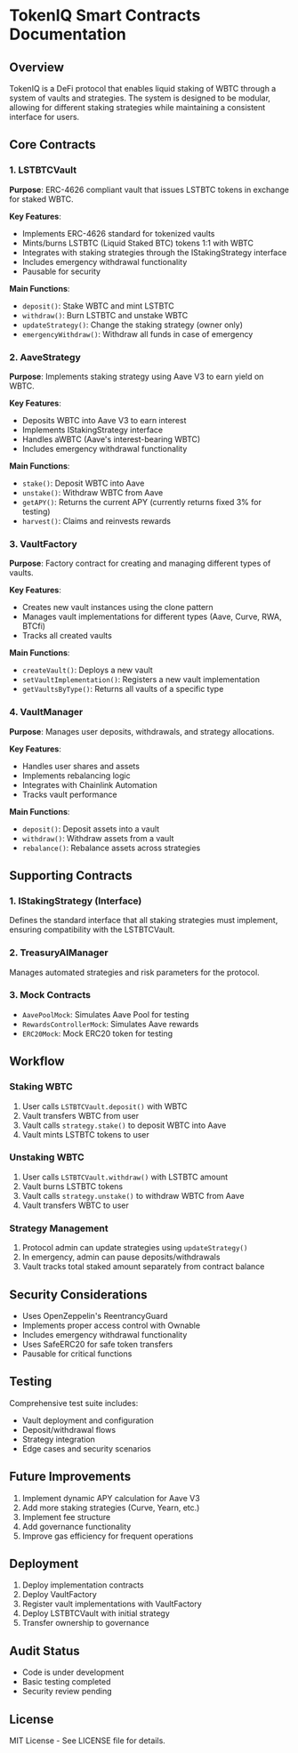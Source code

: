 # TokenIQ Smart Contracts Documentation

## Overview
TokenIQ is a DeFi protocol that enables liquid staking of WBTC through a system of vaults and strategies. The system is designed to be modular, allowing for different staking strategies while maintaining a consistent interface for users.

## Core Contracts

### 1. LSTBTCVault
**Purpose**: ERC-4626 compliant vault that issues LSTBTC tokens in exchange for staked WBTC.

**Key Features**:
- Implements ERC-4626 standard for tokenized vaults
- Mints/burns LSTBTC (Liquid Staked BTC) tokens 1:1 with WBTC
- Integrates with staking strategies through the IStakingStrategy interface
- Includes emergency withdrawal functionality
- Pausable for security

**Main Functions**:
- `deposit()`: Stake WBTC and mint LSTBTC
- `withdraw()`: Burn LSTBTC and unstake WBTC
- `updateStrategy()`: Change the staking strategy (owner only)
- `emergencyWithdraw()`: Withdraw all funds in case of emergency

### 2. AaveStrategy
**Purpose**: Implements staking strategy using Aave V3 to earn yield on WBTC.

**Key Features**:
- Deposits WBTC into Aave V3 to earn interest
- Implements IStakingStrategy interface
- Handles aWBTC (Aave's interest-bearing WBTC)
- Includes emergency withdrawal functionality

**Main Functions**:
- `stake()`: Deposit WBTC into Aave
- `unstake()`: Withdraw WBTC from Aave
- `getAPY()`: Returns the current APY (currently returns fixed 3% for testing)
- `harvest()`: Claims and reinvests rewards

### 3. VaultFactory
**Purpose**: Factory contract for creating and managing different types of vaults.

**Key Features**:
- Creates new vault instances using the clone pattern
- Manages vault implementations for different types (Aave, Curve, RWA, BTCfi)
- Tracks all created vaults

**Main Functions**:
- `createVault()`: Deploys a new vault
- `setVaultImplementation()`: Registers a new vault implementation
- `getVaultsByType()`: Returns all vaults of a specific type

### 4. VaultManager
**Purpose**: Manages user deposits, withdrawals, and strategy allocations.

**Key Features**:
- Handles user shares and assets
- Implements rebalancing logic
- Integrates with Chainlink Automation
- Tracks vault performance

**Main Functions**:
- `deposit()`: Deposit assets into a vault
- `withdraw()`: Withdraw assets from a vault
- `rebalance()`: Rebalance assets across strategies

## Supporting Contracts

### 1. IStakingStrategy (Interface)
Defines the standard interface that all staking strategies must implement, ensuring compatibility with the LSTBTCVault.

### 2. TreasuryAIManager
Manages automated strategies and risk parameters for the protocol.

### 3. Mock Contracts
- `AavePoolMock`: Simulates Aave Pool for testing
- `RewardsControllerMock`: Simulates Aave rewards
- `ERC20Mock`: Mock ERC20 token for testing

## Workflow

### Staking WBTC
1. User calls `LSTBTCVault.deposit()` with WBTC
2. Vault transfers WBTC from user
3. Vault calls `strategy.stake()` to deposit WBTC into Aave
4. Vault mints LSTBTC tokens to user

### Unstaking WBTC
1. User calls `LSTBTCVault.withdraw()` with LSTBTC amount
2. Vault burns LSTBTC tokens
3. Vault calls `strategy.unstake()` to withdraw WBTC from Aave
4. Vault transfers WBTC to user

### Strategy Management
1. Protocol admin can update strategies using `updateStrategy()`
2. In emergency, admin can pause deposits/withdrawals
3. Vault tracks total staked amount separately from contract balance

## Security Considerations
- Uses OpenZeppelin's ReentrancyGuard
- Implements proper access control with Ownable
- Includes emergency withdrawal functionality
- Uses SafeERC20 for safe token transfers
- Pausable for critical functions

## Testing
Comprehensive test suite includes:
- Vault deployment and configuration
- Deposit/withdrawal flows
- Strategy integration
- Edge cases and security scenarios

## Future Improvements
1. Implement dynamic APY calculation for Aave V3
2. Add more staking strategies (Curve, Yearn, etc.)
3. Implement fee structure
4. Add governance functionality
5. Improve gas efficiency for frequent operations

## Deployment
1. Deploy implementation contracts
2. Deploy VaultFactory
3. Register vault implementations with VaultFactory
4. Deploy LSTBTCVault with initial strategy
5. Transfer ownership to governance

## Audit Status
- Code is under development
- Basic testing completed
- Security review pending

## License
MIT License - See LICENSE file for details.
